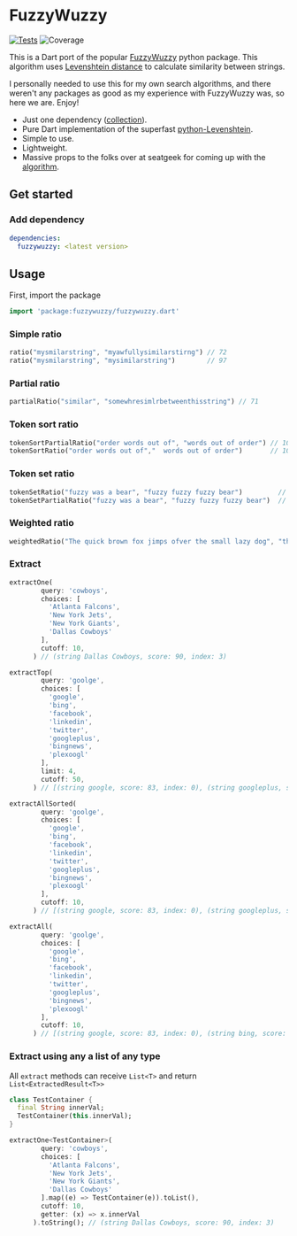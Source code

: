 # FuzzyWuzzy

[![Tests](https://github.com/SphericalKat/dart-fuzzywuzzy/actions/workflows/test.yml/badge.svg)](https://github.com/SphericalKat/dart-fuzzywuzzy/actions/workflows/test.yml)
![Coverage](https://raw.githubusercontent.com/sphericalkat/dart-fuzzywuzzy/main/coverage_badge.svg?sanitize=true)

This is a Dart port of the popular [FuzzyWuzzy](https://github.com/seatgeek/fuzzywuzzy) python package. This algorithm uses [Levenshtein distance](https://en.wikipedia.org/wiki/Levenshtein_distance) to calculate similarity between strings.

I personally needed to use this for my own search algorithms, and there weren't any packages as good as my experience with FuzzyWuzzy was, so here we are. Enjoy!

- Just one dependency ([collection](https://pub.dev/packages/collection)).
- Pure Dart implementation of the superfast [python-Levenshtein](https://github.com/ztane/python-Levenshtein/).
- Simple to use.
- Lightweight.
- Massive props to the folks over at seatgeek for coming up with the [algorithm](https://chairnerd.seatgeek.com/fuzzywuzzy-fuzzy-string-matching-in-python/).

## Get started

### Add dependency

```yaml
dependencies:
  fuzzywuzzy: <latest version>
```

## Usage

First, import the package

```dart
import 'package:fuzzywuzzy/fuzzywuzzy.dart'
```

### Simple ratio

```dart
ratio("mysmilarstring", "myawfullysimilarstirng") // 72
ratio("mysmilarstring", "mysimilarstring")        // 97
```

### Partial ratio

```dart
partialRatio("similar", "somewhresimlrbetweenthisstring") // 71
```

### Token sort ratio

```dart
tokenSortPartialRatio("order words out of", "words out of order") // 100
tokenSortRatio("order words out of","  words out of order")       // 100
```

### Token set ratio

```dart
tokenSetRatio("fuzzy was a bear", "fuzzy fuzzy fuzzy bear")         // 100
tokenSetPartialRatio("fuzzy was a bear", "fuzzy fuzzy fuzzy bear")  // 100
```

### Weighted ratio

```dart
weightedRatio("The quick brown fox jimps ofver the small lazy dog", "the quick brown fox jumps over the small lazy dog") // 97
```

### Extract

```dart
extractOne(
        query: 'cowboys',
        choices: [
          'Atlanta Falcons',
          'New York Jets',
          'New York Giants',
          'Dallas Cowboys'
        ],
        cutoff: 10,
      ) // (string Dallas Cowboys, score: 90, index: 3)
```

```dart
extractTop(
        query: 'goolge',
        choices: [
          'google',
          'bing',
          'facebook',
          'linkedin',
          'twitter',
          'googleplus',
          'bingnews',
          'plexoogl'
        ],
        limit: 4,
        cutoff: 50,
      ) // [(string google, score: 83, index: 0), (string googleplus, score: 75, index: 5)]
```
```dart
extractAllSorted(
        query: 'goolge',
        choices: [
          'google',
          'bing',
          'facebook',
          'linkedin',
          'twitter',
          'googleplus',
          'bingnews',
          'plexoogl'
        ],
        cutoff: 10,
      ) // [(string google, score: 83, index: 0), (string googleplus, score: 75, index: 5), (string plexoogl, score: 43, index: 7), (string bingnews, score: 29, index: 6), (string linkedin, score: 29, index: 3), (string facebook, score: 29, index: 2), (string bing, score: 23, index: 1), (string twitter, score: 15, index: 4)]
```
```dart
extractAll(
        query: 'goolge',
        choices: [
          'google',
          'bing',
          'facebook',
          'linkedin',
          'twitter',
          'googleplus',
          'bingnews',
          'plexoogl'
        ],
        cutoff: 10,
      ) // [(string google, score: 83, index: 0), (string bing, score: 23, index: 1), (string facebook, score: 29, index: 2), (string linkedin, score: 29, index: 3), (string twitter, score: 15, index: 4), (string googleplus, score: 75, index: 5), (string bingnews, score: 29, index: 6), (string plexoogl, score: 43, index: 7)]
```
### Extract using any a list of any type
All `extract` methods can receive `List<T>` and return `List<ExtractedResult<T>>`
```dart
class TestContainer {
  final String innerVal;
  TestContainer(this.innerVal);
}

extractOne<TestContainer>(
        query: 'cowboys',
        choices: [
          'Atlanta Falcons',
          'New York Jets',
          'New York Giants',
          'Dallas Cowboys'
        ].map((e) => TestContainer(e)).toList(),
        cutoff: 10,
        getter: (x) => x.innerVal
      ).toString(); // (string Dallas Cowboys, score: 90, index: 3)
```